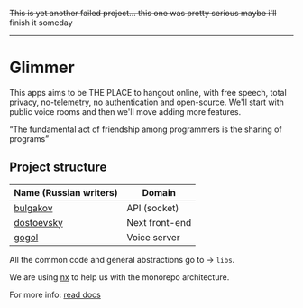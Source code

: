 ~~This is yet another failed project... this one was pretty serious maybe i'll finish it someday~~

- - -

# Glimmer

This apps aims to be THE PLACE to hangout online, with free speech, total privacy, no-telemetry, no authentication and open-source. We'll start with public voice rooms and then we'll move adding more features.

“The fundamental act of friendship among programmers is the sharing of programs”

## Project structure

| Name (Russian writers)           | Domain         |
| -------------------------------- | -------------- |
| [bulgakov](./apps/bulgakov/)     | API (socket)   |
| [dostoevsky](./apps/dostoevsky/) | Next front-end |
| [gogol](./apps/gogol/)           | Voice server   |

All the common code and general abstractions go to -> `libs`. 

We are using [nx](https://github.com/nrwl/nx) to help us with the monorepo architecture.

For more info: [read docs](./docs/)

